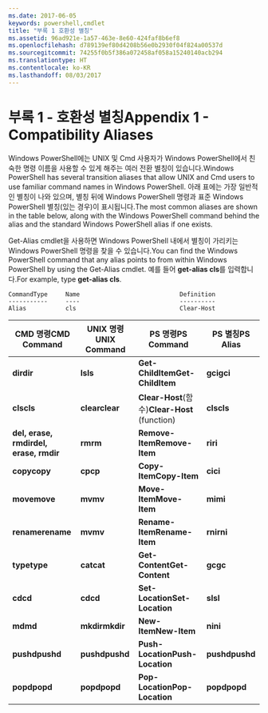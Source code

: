 ```yaml
---
ms.date: 2017-06-05
keywords: powershell,cmdlet
title: "부록 1 호환성 별칭"
ms.assetid: 96ad921e-1a57-463e-8e60-424faf8b6ef8
ms.openlocfilehash: d789139ef80d4208b56e0b2930f04f824a00537d
ms.sourcegitcommit: 74255f0b5f386a072458af058a15240140acb294
ms.translationtype: HT
ms.contentlocale: ko-KR
ms.lasthandoff: 08/03/2017
---
```

# <a name="appendix-1---compatibility-aliases"></a><span data-ttu-id="824eb-103">부록 1 - 호환성 별칭</span><span class="sxs-lookup"><span data-stu-id="824eb-103">Appendix 1 - Compatibility Aliases</span></span>
<span data-ttu-id="824eb-104">Windows PowerShell에는 UNIX 및 Cmd 사용자가 Windows PowerShell에서 친숙한 명령 이름을 사용할 수 있게 해주는 여러 전환 별칭이 있습니다.</span><span class="sxs-lookup"><span data-stu-id="824eb-104">Windows PowerShell has several transition aliases that allow UNIX and Cmd users to use familiar command names in Windows PowerShell.</span></span> <span data-ttu-id="824eb-105">아래 표에는 가장 일반적인 별칭이 나와 있으며, 별칭 뒤에 Windows PowerShell 명령과 표준 Windows PowerShell 별칭(있는 경우)이 표시됩니다.</span><span class="sxs-lookup"><span data-stu-id="824eb-105">The most common aliases are shown in the table below, along with the Windows PowerShell command behind the alias and the standard Windows PowerShell alias if one exists.</span></span>

<span data-ttu-id="824eb-106">Get-Alias cmdlet을 사용하면 Windows PowerShell 내에서 별칭이 가리키는 Windows PowerShell 명령을 찾을 수 있습니다.</span><span class="sxs-lookup"><span data-stu-id="824eb-106">You can find the Windows PowerShell command that any alias points to from within Windows PowerShell by using the Get-Alias cmdlet.</span></span> <span data-ttu-id="824eb-107">예를 들어 **get-alias cls**를 입력합니다.</span><span class="sxs-lookup"><span data-stu-id="824eb-107">For example, type **get-alias cls**.</span></span>

```
CommandType     Name                            Definition
-----------     ----                            ----------
Alias           cls                             Clear-Host
```

|<span data-ttu-id="824eb-108">CMD 명령</span><span class="sxs-lookup"><span data-stu-id="824eb-108">CMD Command</span></span>|<span data-ttu-id="824eb-109">UNIX 명령</span><span class="sxs-lookup"><span data-stu-id="824eb-109">UNIX Command</span></span>|<span data-ttu-id="824eb-110">PS 명령</span><span class="sxs-lookup"><span data-stu-id="824eb-110">PS Command</span></span>|<span data-ttu-id="824eb-111">PS 별칭</span><span class="sxs-lookup"><span data-stu-id="824eb-111">PS Alias</span></span>|
|---------------|----------------|--------------|------------|
|<span data-ttu-id="824eb-112">**dir**</span><span class="sxs-lookup"><span data-stu-id="824eb-112">**dir**</span></span>|<span data-ttu-id="824eb-113">**ls**</span><span class="sxs-lookup"><span data-stu-id="824eb-113">**ls**</span></span>|<span data-ttu-id="824eb-114">**Get-ChildItem**</span><span class="sxs-lookup"><span data-stu-id="824eb-114">**Get-ChildItem**</span></span>|<span data-ttu-id="824eb-115">**gci**</span><span class="sxs-lookup"><span data-stu-id="824eb-115">**gci**</span></span>|
|<span data-ttu-id="824eb-116">**cls**</span><span class="sxs-lookup"><span data-stu-id="824eb-116">**cls**</span></span>|<span data-ttu-id="824eb-117">**clear**</span><span class="sxs-lookup"><span data-stu-id="824eb-117">**clear**</span></span>|<span data-ttu-id="824eb-118">**Clear-Host**(함수)</span><span class="sxs-lookup"><span data-stu-id="824eb-118">**Clear-Host** (function)</span></span>|<span data-ttu-id="824eb-119">**cls**</span><span class="sxs-lookup"><span data-stu-id="824eb-119">**cls**</span></span>|
|<span data-ttu-id="824eb-120">**del, erase, rmdir**</span><span class="sxs-lookup"><span data-stu-id="824eb-120">**del, erase, rmdir**</span></span>|<span data-ttu-id="824eb-121">**rm**</span><span class="sxs-lookup"><span data-stu-id="824eb-121">**rm**</span></span>|<span data-ttu-id="824eb-122">**Remove-Item**</span><span class="sxs-lookup"><span data-stu-id="824eb-122">**Remove-Item**</span></span>|<span data-ttu-id="824eb-123">**ri**</span><span class="sxs-lookup"><span data-stu-id="824eb-123">**ri**</span></span>|
|<span data-ttu-id="824eb-124">**copy**</span><span class="sxs-lookup"><span data-stu-id="824eb-124">**copy**</span></span>|<span data-ttu-id="824eb-125">**cp**</span><span class="sxs-lookup"><span data-stu-id="824eb-125">**cp**</span></span>|<span data-ttu-id="824eb-126">**Copy-Item**</span><span class="sxs-lookup"><span data-stu-id="824eb-126">**Copy-Item**</span></span>|<span data-ttu-id="824eb-127">**ci**</span><span class="sxs-lookup"><span data-stu-id="824eb-127">**ci**</span></span>|
|<span data-ttu-id="824eb-128">**move**</span><span class="sxs-lookup"><span data-stu-id="824eb-128">**move**</span></span>|<span data-ttu-id="824eb-129">**mv**</span><span class="sxs-lookup"><span data-stu-id="824eb-129">**mv**</span></span>|<span data-ttu-id="824eb-130">**Move-Item**</span><span class="sxs-lookup"><span data-stu-id="824eb-130">**Move-Item**</span></span>|<span data-ttu-id="824eb-131">**mi**</span><span class="sxs-lookup"><span data-stu-id="824eb-131">**mi**</span></span>|
|<span data-ttu-id="824eb-132">**rename**</span><span class="sxs-lookup"><span data-stu-id="824eb-132">**rename**</span></span>|<span data-ttu-id="824eb-133">**mv**</span><span class="sxs-lookup"><span data-stu-id="824eb-133">**mv**</span></span>|<span data-ttu-id="824eb-134">**Rename-Item**</span><span class="sxs-lookup"><span data-stu-id="824eb-134">**Rename-Item**</span></span>|<span data-ttu-id="824eb-135">**rni**</span><span class="sxs-lookup"><span data-stu-id="824eb-135">**rni**</span></span>|
|<span data-ttu-id="824eb-136">**type**</span><span class="sxs-lookup"><span data-stu-id="824eb-136">**type**</span></span>|<span data-ttu-id="824eb-137">**cat**</span><span class="sxs-lookup"><span data-stu-id="824eb-137">**cat**</span></span>|<span data-ttu-id="824eb-138">**Get-Content**</span><span class="sxs-lookup"><span data-stu-id="824eb-138">**Get-Content**</span></span>|<span data-ttu-id="824eb-139">**gc**</span><span class="sxs-lookup"><span data-stu-id="824eb-139">**gc**</span></span>|
|<span data-ttu-id="824eb-140">**cd**</span><span class="sxs-lookup"><span data-stu-id="824eb-140">**cd**</span></span>|<span data-ttu-id="824eb-141">**cd**</span><span class="sxs-lookup"><span data-stu-id="824eb-141">**cd**</span></span>|<span data-ttu-id="824eb-142">**Set-Location**</span><span class="sxs-lookup"><span data-stu-id="824eb-142">**Set-Location**</span></span>|<span data-ttu-id="824eb-143">**sl**</span><span class="sxs-lookup"><span data-stu-id="824eb-143">**sl**</span></span>|
|<span data-ttu-id="824eb-144">**md**</span><span class="sxs-lookup"><span data-stu-id="824eb-144">**md**</span></span>|<span data-ttu-id="824eb-145">**mkdir**</span><span class="sxs-lookup"><span data-stu-id="824eb-145">**mkdir**</span></span>|<span data-ttu-id="824eb-146">**New-Item**</span><span class="sxs-lookup"><span data-stu-id="824eb-146">**New-Item**</span></span>|<span data-ttu-id="824eb-147">**ni**</span><span class="sxs-lookup"><span data-stu-id="824eb-147">**ni**</span></span>|
|<span data-ttu-id="824eb-148">**pushd**</span><span class="sxs-lookup"><span data-stu-id="824eb-148">**pushd**</span></span>|<span data-ttu-id="824eb-149">**pushd**</span><span class="sxs-lookup"><span data-stu-id="824eb-149">**pushd**</span></span>|<span data-ttu-id="824eb-150">**Push-Location**</span><span class="sxs-lookup"><span data-stu-id="824eb-150">**Push-Location**</span></span>|<span data-ttu-id="824eb-151">**pushd**</span><span class="sxs-lookup"><span data-stu-id="824eb-151">**pushd**</span></span>|
|<span data-ttu-id="824eb-152">**popd**</span><span class="sxs-lookup"><span data-stu-id="824eb-152">**popd**</span></span>|<span data-ttu-id="824eb-153">**popd**</span><span class="sxs-lookup"><span data-stu-id="824eb-153">**popd**</span></span>|<span data-ttu-id="824eb-154">**Pop-Location**</span><span class="sxs-lookup"><span data-stu-id="824eb-154">**Pop-Location**</span></span>|<span data-ttu-id="824eb-155">**popd**</span><span class="sxs-lookup"><span data-stu-id="824eb-155">**popd**</span></span>|

